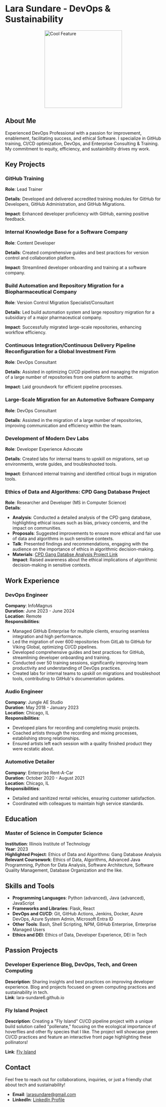 # Lara Sundare - DevOps & Sustainability

<div style="display: flex; justify-content: center;">
  <img src="https://assets.bwbx.io/images/users/iqjWHBFdfxIU/iccKY2a064b0/v0/-999x-999.gif" alt="Cool Feature" width="250">
</div>


## About Me
Experienced DevOps Professional with a passion for improvement, enablement, facilitating success, and ethical Software. I specialize in GitHub training, CI/CD optimization, DevOps, and Enterprise Consulting & Training. My commitment to equity, efficiency, and sustainibility drives my work.

## Key Projects

### GitHub Training
**Role**: Lead Trainer  

**Details**: Developed and delivered accredited training modules for GitHub for Developers, GitHub Administration, and GitHub Migrations.  

**Impact**: Enhanced developer proficiency with GitHub, earning positive feedback.

### Internal Knowledge Base for a Software Company
**Role**: Content Developer

**Details**: Created comprehensive guides and best practices for version control and collaboration platform.

**Impact**: Streamlined developer onboarding and training at a software company.

### Build Automation and Repository Migration for a Biopharmaceutical Company
**Role**: Version Control Migration Specialist/Consultant  

**Details**: Led build automation system and large repository migration for a subsidiary of a major pharmaceutical company.  

**Impact**: Successfully migrated large-scale repositories, enhancing workflow efficiency.

### Continuous Integration/Continuous Delivery Pipeline Reconfiguration for a Global Investment Firm
**Role**: DevOps Consultant  

**Details**: Assisted in optimizing CI/CD pipelines and managing the migration of a large number of repositories from one platform to another.

**Impact**: Laid groundwork for efficient pipeline processes.

### Large-Scale Migration for an Automotive Software Company
**Role**: DevOps Consultant  

**Details**: Assisted in the migration of a large number of repositories, improving communication and efficiency within the team.

### Development of Modern Dev Labs
**Role**: Developer Experience Advocate  

**Details**: Created labs for internal teams to upskill on migrations, set up environments, wrote guides, and troubleshooted tools.  

**Impact**: Enhanced internal training and identified critical bugs in migration tools.

### Ethics of Data and Algorithms: CPD Gang Database Project
**Role**: Researcher and Developer (MS in Computer Science)  
**Details**:  
- **Analysis**: Conducted a detailed analysis of the CPD gang database, highlighting ethical issues such as bias, privacy concerns, and the impact on communities.  
- **Proposals**: Suggested improvements to ensure more ethical and fair use of data and algorithms in such sensitive contexts.  
- **Talk**: Presented findings and recommendations, engaging with the audience on the importance of ethics in algorithmic decision-making.  
- **Materials**: [CPD Gang Databse Analysis Project Link](https://github.com/lara-sundare6/cpd-gang-database-analysis)  
**Impact**: Raised awareness about the ethical implications of algorithmic decision-making in sensitive contexts.

## Work Experience

### DevOps Engineer
**Company**: InfoMagnus  
**Duration**: June 2023 - June 2024  
**Location**: Remote  
**Responsibilities**:
- Managed GitHub Enterprise for multiple clients, ensuring seamless integration and high performance.
- Led the migration of over 600 repositories from GitLab to GitHub for Viking Global, optimizing CI/CD pipelines.
- Developed comprehensive guides and best practices for GitHub, streamlining developer onboarding and training.
- Conducted over 50 training sessions, significantly improving team productivity and understanding of DevOps practices.
- Created labs for internal teams to upskill on migrations and troubleshoot tools, contributing to GitHub's documentation updates.

### Audio Engineer
**Company**: Jungle AE Studio  
**Duration**: May 2018 - January 2023  
**Location**: Chicago, IL  
**Responsibilities**:
- Developed plans for recording and completing music projects.
- Coached artists through the recording and mixing processes, establishing strong relationships.
- Ensured artists left each session with a quality finished product they were ecstatic about.

### Automotive Detailer
**Company**: Enterprise Rent-A-Car  
**Duration**: October 2020 - August 2021  
**Location**: Chicago, IL  
**Responsibilities**:
- Detailed and sanitized rental vehicles, ensuring customer satisfaction.
- Coordinated with colleagues to maintain high service standards.


## Education

### Master of Science in Computer Science
**Institution**: Illinois Institute of Technology  
**Year**: 2023  
**Highlighted Project**: Ethics of Data and Algorithms: Gang Database Analysis  
**Relevant Coursework**: Ethics of Data, Algorithms, Advanced Java Programming, Python for Data Analysis, Software Architecture, Software Quality Management, Database Organization and the like.

## Skills and Tools

- **Programming Languages**: Python (advanced), Java (advanced), JavaScript
- **Frameworks and Libraries**: Flask, React
- **DevOps and CI/CD**: Git, GitHub Actions, Jenkins, Docker, Azure DevOps, Azure System Admin, Microsoft Entra ID
- **Other Tools**: Bash, Shell Scripting, NPM, GitHub Enterprise, Enterprise Managed Users
- **Ethics and DEI**: Ethics of Data, Developer Experience, DEI in Tech

## Passion Projects

### Developer Experience Blog, DevOps, Tech, and Green Computing
**Description**: Sharing insights and best practices on improving developer experience. Blog and projects focused on green computing practices and sustainability in tech.  
**Link**: lara-sundare6.github.io

### Fly Island Project
**Description**: Creating a "Fly Island" CI/CD pipeline project with a unique build solution called "pollenate," focusing on the ecological importance of hoverflies and other fly species that I like. The project will showcase green CI/CD practices and feature an interactive front page highlighting these pollinators!

**Link**: [Fly Island](https://github.com/lara-sundare6/fly-island)


## Contact

Feel free to reach out for collaborations, inquiries, or just a friendly chat about tech and sustainability!

- **Email**: [larasundare@gmail.com](mailto:larasundare@gmail.com)
- **LinkedIn**: [LinkedIn Profile](https://www.linkedin.com/in/lara-sundare6/)
